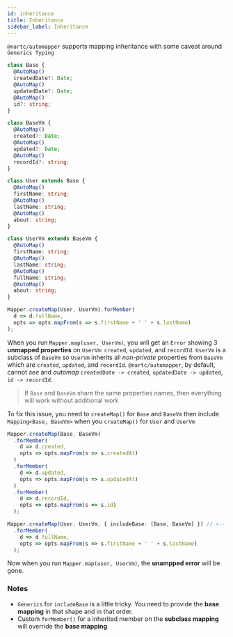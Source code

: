 ```yaml
---
id: inheritance
title: Inheritance
sidebar_label: Inheritance
---
```


`@nartc/automapper` supports mapping inheritance with some caveat around `Generics Typing`

```typescript
class Base {
  @AutoMap()
  createdDate?: Date;
  @AutoMap()
  updatedDate?: Date;
  @AutoMap()
  id?: string;
}

class BaseVm {
  @AutoMap()
  created?: Date;
  @AutoMap()
  updated?: Date;
  @AutoMap()
  recordId?: string;
}

class User extends Base {
  @AutoMap()
  firstName: string;
  @AutoMap()
  lastName: string;
  @AutoMap()
  about: string;
}

class UserVm extends BaseVm {
  @AutoMap()
  firstName: string;
  @AutoMap()
  lastName: string;
  @AutoMap()
  fullName: string;
  @AutoMap()
  about: string;
}

Mapper.createMap(User, UserVm).forMember(
  d => d.fullName,
  opts => opts.mapFrom(s => s.firstName + ' ' + s.lastName)
);
```

When you run `Mapper.map(user, UserVm)`, you will get an `Error` showing 3 **unmapped properties** on `UserVm`: `created`, `updated`, and `recordId`.
`UserVm` is a subclass of `BaseVm` so `UserVm` inherits all _non-private_ properties from `BaseVm` which are `created`, `updated`, and `recordId`.
`@nartc/automapper`, by default, cannot _see_ and _automap_ `createdDate -> created`, `updatedDate -> updated`, `id -> recordId`.

> If `Base` and `BaseVm` share the same properties names, then everything will work without additional work

To fix this issue, you need to `createMap()` for `Base` and `BaseVm` then include `Mapping<Base, BaseVm>` when you `createMap()` for `User` and `UserVm`

```typescript
Mapper.createMap(Base, BaseVm)
  .forMember(
    d => d.created,
    opts => opts.mapFrom(s => s.createdAt)
  )
  .forMember(
    d => d.updated,
    opts => opts.mapFrom(s => s.updatedAt)
  )
  .forMember(
    d => d.recordId,
    opts => opts.mapFrom(s => s.id)
  );

Mapper.createMap(User, UserVm, { includeBase: [Base, BaseVm] }) // <-- include base mapping
  .forMember(
    d => d.fullName,
    opts => opts.mapFrom(s => s.firstName + ' ' + s.lastName)
  );
```

Now when you run `Mapper.map(user, UserVm)`, the **unampped error** will be gone.

### Notes

- `Generics` for `includeBase` is a little tricky. You need to provide the **base mapping** in that shape and in that order.
- Custom `forMember()` for a inherited member on the **subclass mapping** will override the **base mapping**
